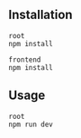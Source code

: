 ## Installation

```
root
npm install

frontend
npm install
```

## Usage

```
root
npm run dev
```

